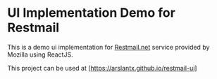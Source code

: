 # UI Implementation Demo for Restmail

This is a demo ui implementation for [Restmail.net] service provided by Mozilla using ReactJS.

This project can be used at [https://arslantx.github.io/restmail-ui] 

[Restmail.net]: <https://github.com/mozilla/restmail.net>
[https://arslantx.github.io/restmail-ui]: <https://arslantx.github.io/restmail-ui>